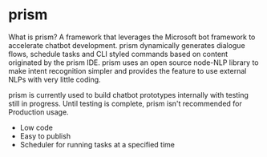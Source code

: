 # prism
What is prism? A framework that leverages the Microsoft bot framework to accelerate chatbot development. prism dynamically generates dialogue flows, schedule tasks and CLI styled commands based on content originated by the prism IDE. prism uses an open source node-NLP library to make intent recognition simpler and provides the feature to use external NLPs with very little coding.

prism is currently used to build chatbot prototypes internally with testing still in progress. Until testing is complete, prism isn't recommended for Production usage. 

-	Low code
-	Easy to publish
-	Scheduler for running tasks at a specified time
